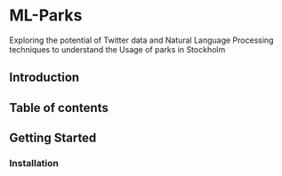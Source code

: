 # ML-Parks
Exploring the potential of Twitter data and Natural Language Processing techniques to understand the Usage of parks in Stockholm
## Introduction
## Table of contents
## Getting Started
### Installation
